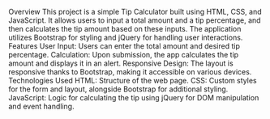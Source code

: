Overview
This project is a simple Tip Calculator built using HTML, CSS, and JavaScript. It allows users to input a total amount and a tip percentage, and then calculates the tip amount based on these inputs. The application utilizes Bootstrap for styling and jQuery for handling user interactions.
Features
User Input: Users can enter the total amount and desired tip percentage.
Calculation: Upon submission, the app calculates the tip amount and displays it in an alert.
Responsive Design: The layout is responsive thanks to Bootstrap, making it accessible on various devices.
Technologies Used
HTML: Structure of the web page.
CSS: Custom styles for the form and layout, alongside Bootstrap for additional styling.
JavaScript: Logic for calculating the tip using jQuery for DOM manipulation and event handling.
